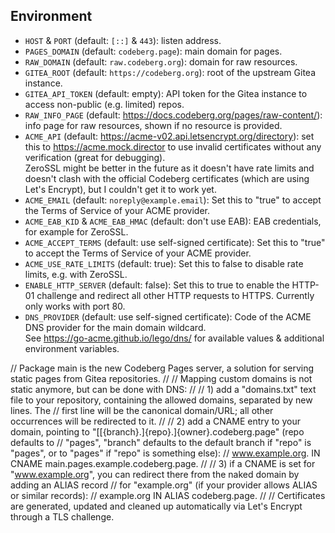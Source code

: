 ## Environment

- `HOST` & `PORT` (default: `[::]` & `443`): listen address.
- `PAGES_DOMAIN` (default: `codeberg.page`): main domain for pages.
- `RAW_DOMAIN` (default: `raw.codeberg.org`): domain for raw resources.
- `GITEA_ROOT` (default: `https://codeberg.org`): root of the upstream Gitea instance.
- `GITEA_API_TOKEN` (default: empty): API token for the Gitea instance to access non-public (e.g. limited) repos.
- `RAW_INFO_PAGE` (default: https://docs.codeberg.org/pages/raw-content/): info page for raw resources, shown if no resource is provided.
- `ACME_API` (default: https://acme-v02.api.letsencrypt.org/directory): set this to https://acme.mock.director to use invalid certificates without any verification (great for debugging).  
  ZeroSSL might be better in the future as it doesn't have rate limits and doesn't clash with the official Codeberg certificates (which are using Let's Encrypt), but I couldn't get it to work yet.
- `ACME_EMAIL` (default: `noreply@example.email`): Set this to "true" to accept the Terms of Service of your ACME provider.
- `ACME_EAB_KID` &  `ACME_EAB_HMAC` (default: don't use EAB): EAB credentials, for example for ZeroSSL.
- `ACME_ACCEPT_TERMS` (default: use self-signed certificate): Set this to "true" to accept the Terms of Service of your ACME provider.
- `ACME_USE_RATE_LIMITS` (default: true): Set this to false to disable rate limits, e.g. with ZeroSSL.
- `ENABLE_HTTP_SERVER` (default: false): Set this to true to enable the HTTP-01 challenge and redirect all other HTTP requests to HTTPS. Currently only works with port 80.
- `DNS_PROVIDER` (default: use self-signed certificate): Code of the ACME DNS provider for the main domain wildcard.  
  See https://go-acme.github.io/lego/dns/ for available values & additional environment variables.


// Package main is the new Codeberg Pages server, a solution for serving static pages from Gitea repositories.
//
// Mapping custom domains is not static anymore, but can be done with DNS:
//
// 1) add a "domains.txt" text file to your repository, containing the allowed domains, separated by new lines. The
// first line will be the canonical domain/URL; all other occurrences will be redirected to it.
//
// 2) add a CNAME entry to your domain, pointing to "[[{branch}.]{repo}.]{owner}.codeberg.page" (repo defaults to
// "pages", "branch" defaults to the default branch if "repo" is "pages", or to "pages" if "repo" is something else):
//      www.example.org. IN CNAME main.pages.example.codeberg.page.
//
// 3) if a CNAME is set for "www.example.org", you can redirect there from the naked domain by adding an ALIAS record
// for "example.org" (if your provider allows ALIAS or similar records):
//      example.org IN ALIAS codeberg.page.
//
// Certificates are generated, updated and cleaned up automatically via Let's Encrypt through a TLS challenge.
